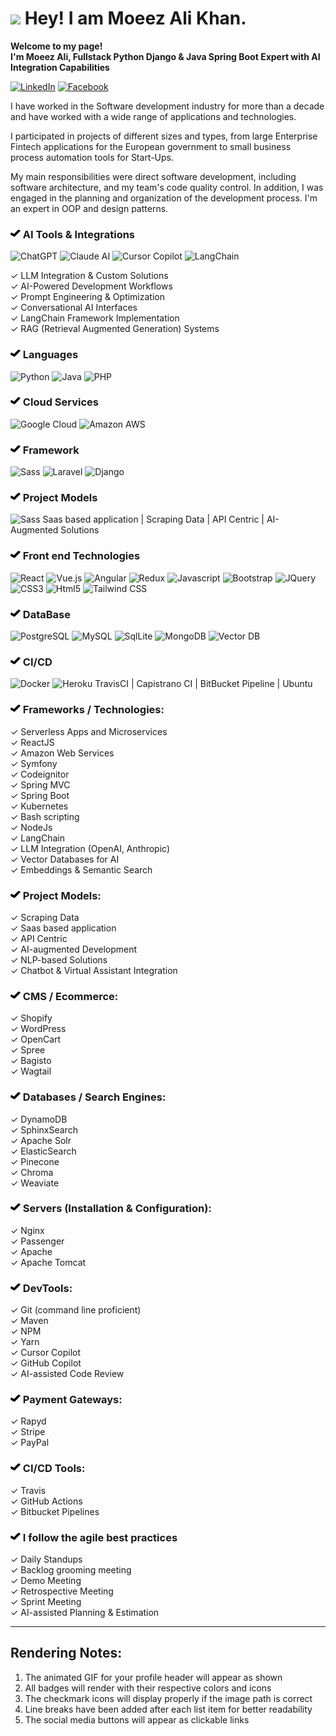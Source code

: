 
# <img src="https://emojis.slackmojis.com/emojis/images/1608026376/11743/kermit_typing.gif?1608026376" width="30"/> Hey! I am Moeez Ali Khan.

**Welcome to my page! </br> I'm Moeez Ali, Fullstack Python Django & Java Spring Boot Expert with AI Integration Capabilities**

<a href='https://www.linkedin.com/in/moeez-ali-khan/' ><img alt="LinkedIn" src="https://img.shields.io/badge/LinkedIn-0077B5?style=for-the-badge&logo=linkedin&logoColor=white" /></a>
<a href='https://www.facebook.com/moeezalikhan1/' ><img alt="Facebook" src="https://img.shields.io/badge/Facebook-1877F2?style=for-the-badge&logo=facebook&logoColor=white" /></a>

I have worked in the Software development industry for more than a decade and have worked with a wide range of applications and technologies.

I participated in projects of different sizes and types, from large Enterprise Fintech applications for the European government to small business process automation tools for Start-Ups.

My main responsibilities were direct software development, including software architecture, and my team's code quality control. In addition, I was engaged in the planning and organization of the development process. I'm an expert in OOP and design patterns.

### <img src='https://raw.githubusercontent.com/moeezalikhan/moeezalikhan/main/checked-mark.png'/> AI Tools & Integrations

![ChatGPT](https://img.shields.io/badge/ChatGPT-74aa9c?style=for-the-badge&logo=openai&logoColor=white)
![Claude AI](https://img.shields.io/badge/Claude%20AI-5A67D8?style=for-the-badge&logo=anthropic&logoColor=white)
![Cursor Copilot](https://img.shields.io/badge/Cursor%20Copilot-007ACC?style=for-the-badge&logo=cursor&logoColor=white)
![LangChain](https://img.shields.io/badge/LangChain-3178C6?style=for-the-badge&logo=chainlink&logoColor=white)

✓ LLM Integration & Custom Solutions  
✓ AI-Powered Development Workflows  
✓ Prompt Engineering & Optimization  
✓ Conversational AI Interfaces  
✓ LangChain Framework Implementation  
✓ RAG (Retrieval Augmented Generation) Systems  

### <img src='https://raw.githubusercontent.com/moeezalikhan/moeezalikhan/main/checked-mark.png'/> Languages 

![Python](https://img.shields.io/badge/Python-3776AB?style=for-the-badge&logo=python&logoColor=white)
![Java](https://img.shields.io/badge/Java-ED8B00?style=for-the-badge&logo=java&logoColor=white)
![PHP](https://img.shields.io/badge/PHP-777BB4?style=for-the-badge&logo=php&logoColor=white)

### <img src='https://raw.githubusercontent.com/moeezalikhan/moeezalikhan/main/checked-mark.png'/> Cloud Services

![Google Cloud](https://img.shields.io/badge/Google_Cloud-4285F4?style=for-the-badge&logo=google-cloud&logoColor=white)
![Amazon AWS](https://img.shields.io/badge/Amazon_AWS-232F3E?style=for-the-badge&logo=amazon-aws&logoColor=white)

### <img src='https://raw.githubusercontent.com/moeezalikhan/moeezalikhan/main/checked-mark.png'/> Framework 

![Sass](https://img.shields.io/badge/Sass-CC6699?style=for-the-badge&logo=sass&logoColor=white)
![Laravel](https://img.shields.io/badge/Laravel-FF2D20?style=for-the-badge&logo=laravel&logoColor=white)
![Django](https://img.shields.io/badge/Django-092E20?style=for-the-badge&logo=django&logoColor=white)

### <img src='https://raw.githubusercontent.com/moeezalikhan/moeezalikhan/main/checked-mark.png'/> Project Models
![Sass](https://img.shields.io/badge/Sass-CC6699?style=for-the-badge&logo=sass&logoColor=white) Saas based application | Scraping Data | API Centric | AI-Augmented Solutions

### <img src='https://raw.githubusercontent.com/moeezalikhan/moeezalikhan/main/checked-mark.png'/> Front end Technologies 

![React](https://img.shields.io/badge/React-20232A?style=for-the-badge&logo=react&logoColor=61DAFB)
![Vue.js](https://img.shields.io/badge/Vue.js-35495E?style=for-the-badge&logo=vue.js&logoColor=4FC08D)
![Angular](https://img.shields.io/badge/AngularJS-E23237?style=for-the-badge&logo=angularjs&logoColor=white)
![Redux](https://img.shields.io/badge/-Redux-764ABC?style=flat-square&logo=redux&logoColor=white)
![Javascript](https://img.shields.io/badge/JavaScript-F7DF1E?style=for-the-badge&logo=javascript&logoColor=black)
![Bootstrap](https://img.shields.io/badge/Bootstrap-563D7C?style=for-the-badge&logo=bootstrap&logoColor=white)
![JQuery](https://img.shields.io/badge/jQuery-0769AD?style=for-the-badge&logo=jquery&logoColor=white)
![CSS3](https://img.shields.io/badge/CSS3-1572B6?style=for-the-badge&logo=css3&logoColor=white)
![Html5](https://img.shields.io/badge/-HTML5-E34F26?style=flat-square&logo=html5&logoColor=white)
![Tailwind CSS](https://img.shields.io/badge/Tailwind_CSS-38B2AC?style=for-the-badge&logo=tailwind-css&logoColor=white)

### <img src='https://raw.githubusercontent.com/moeezalikhan/moeezalikhan/main/checked-mark.png'/> DataBase

![PostgreSQL](https://img.shields.io/badge/PostgreSQL-316192?style=for-the-badge&logo=postgresql&logoColor=white)
![MySQL](https://img.shields.io/badge/MySQL-00000F?style=for-the-badge&logo=mysql&logoColor=white)
![SqlLite](https://img.shields.io/badge/SQLite-07405E?style=for-the-badge&logo=sqlite&logoColor=white)
![MongoDB](https://img.shields.io/badge/-MongoDB-13aa52?style=flat-square&logo=mongodb&logoColor=white)
![Vector DB](https://img.shields.io/badge/Vector%20DB-4B275F?style=for-the-badge&logo=database&logoColor=white)

### <img src='https://raw.githubusercontent.com/moeezalikhan/moeezalikhan/main/checked-mark.png'/> CI/CD 

![Docker](https://img.shields.io/badge/-Docker-46a2f1?style=flat-square&logo=docker&logoColor=white)
![Heroku](https://img.shields.io/badge/Heroku-430098?style=for-the-badge&logo=heroku&logoColor=white)
TravisCI | Capistrano CI | BitBucket Pipeline | Ubuntu

### <img src='https://raw.githubusercontent.com/moeezalikhan/moeezalikhan/main/checked-mark.png'/> Frameworks / Technologies:
✓ Serverless Apps and Microservices  
✓ ReactJS  
✓ Amazon Web Services  
✓ Symfony  
✓ Codeignitor  
✓ Spring MVC  
✓ Spring Boot  
✓ Kubernetes  
✓ Bash scripting  
✓ NodeJs  
✓ LangChain  
✓ LLM Integration (OpenAI, Anthropic)  
✓ Vector Databases for AI  
✓ Embeddings & Semantic Search  

### <img src='https://raw.githubusercontent.com/moeezalikhan/moeezalikhan/main/checked-mark.png'/> Project Models:
✓ Scraping Data  
✓ Saas based application  
✓ API Centric  
✓ AI-augmented Development  
✓ NLP-based Solutions  
✓ Chatbot & Virtual Assistant Integration  

### <img src='https://raw.githubusercontent.com/moeezalikhan/moeezalikhan/main/checked-mark.png'/> CMS / Ecommerce:
✓ Shopify  
✓ WordPress  
✓ OpenCart  
✓ Spree  
✓ Bagisto  
✓ Wagtail  

### <img src='https://raw.githubusercontent.com/moeezalikhan/moeezalikhan/main/checked-mark.png'/> Databases / Search Engines:
✓ DynamoDB  
✓ SphinxSearch  
✓ Apache Solr  
✓ ElasticSearch  
✓ Pinecone  
✓ Chroma  
✓ Weaviate  

### <img src='https://raw.githubusercontent.com/moeezalikhan/moeezalikhan/main/checked-mark.png'/> Servers (Installation & Configuration):
✓ Nginx  
✓ Passenger  
✓ Apache  
✓ Apache Tomcat  

### <img src='https://raw.githubusercontent.com/moeezalikhan/moeezalikhan/main/checked-mark.png'/> DevTools:
✓ Git (command line proficient)  
✓ Maven  
✓ NPM  
✓ Yarn  
✓ Cursor Copilot  
✓ GitHub Copilot  
✓ AI-assisted Code Review  

### <img src='https://raw.githubusercontent.com/moeezalikhan/moeezalikhan/main/checked-mark.png'/> Payment Gateways:
✓ Rapyd  
✓ Stripe  
✓ PayPal  

### <img src='https://raw.githubusercontent.com/moeezalikhan/moeezalikhan/main/checked-mark.png'/> CI/CD Tools:
✓ Travis  
✓ GitHub Actions  
✓ Bitbucket Pipelines  

### <img src='https://raw.githubusercontent.com/moeezalikhan/moeezalikhan/main/checked-mark.png'/>  I follow the agile best practices
✓ Daily Standups  
✓ Backlog grooming meeting  
✓ Demo Meeting  
✓ Retrospective Meeting  
✓ Sprint Meeting  
✓ AI-assisted Planning & Estimation  

---

## Rendering Notes:

1. The animated GIF for your profile header will appear as shown
2. All badges will render with their respective colors and icons
3. The checkmark icons will display properly if the image path is correct
4. Line breaks have been added after each list item for better readability
5. The social media buttons will appear as clickable links
